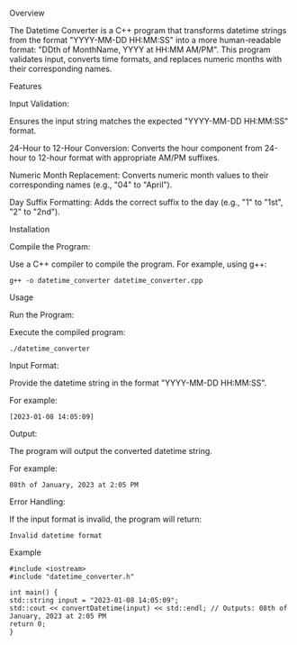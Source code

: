 Overview

The Datetime Converter is a C++ program that transforms datetime strings from the format "YYYY-MM-DD HH:MM:SS" into a more human-readable format: "DDth of MonthName, YYYY at HH:MM AM/PM". This program validates input, converts time formats, and replaces numeric months with their corresponding names.

Features

Input Validation:

Ensures the input string matches the expected "YYYY-MM-DD HH:MM:SS" format.

24-Hour to 12-Hour Conversion: Converts the hour component from 24-hour to 12-hour format with appropriate AM/PM suffixes.

Numeric Month Replacement: Converts numeric month values to their corresponding names (e.g., "04" to "April").

Day Suffix Formatting: Adds the correct suffix to the day (e.g., "1" to "1st", "2" to "2nd").

Installation

Compile the Program:

Use a C++ compiler to compile the program. For example, using g++:

    g++ -o datetime_converter datetime_converter.cpp

Usage

Run the Program:

Execute the compiled program:

    ./datetime_converter

Input Format:

Provide the datetime string in the format "YYYY-MM-DD HH:MM:SS". 

For example:

    [2023-01-08 14:05:09]

Output:

The program will output the converted datetime string. 

For example:

    08th of January, 2023 at 2:05 PM

Error Handling:

If the input format is invalid, the program will return:

    Invalid datetime format

Example

    #include <iostream>
    #include "datetime_converter.h"

    int main() {
    std::string input = "2023-01-08 14:05:09";
    std::cout << convertDatetime(input) << std::endl; // Outputs: 08th of January, 2023 at 2:05 PM
    return 0;
    }
